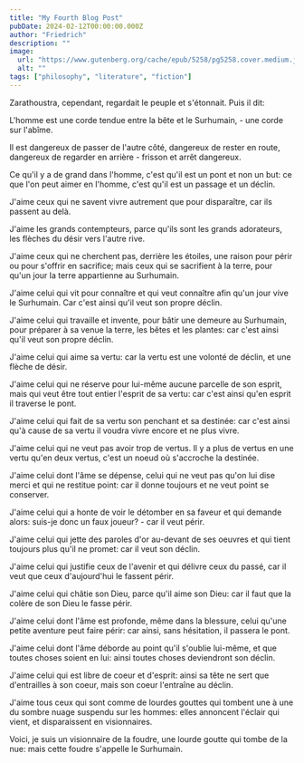 ```yaml
---
title: "My Fourth Blog Post"
pubDate: 2024-02-12T00:00:00.000Z
author: "Friedrich"
description: ""
image:
  url: "https://www.gutenberg.org/cache/epub/5258/pg5258.cover.medium.jpg"
  alt: ""
tags: ["philosophy", "literature", "fiction"]
---
```


Zarathoustra, cependant, regardait le peuple et s'étonnait. Puis il dit:

L'homme est une corde tendue entre la bête et le Surhumain, - une corde sur l'abîme.

Il est dangereux de passer de l'autre côté, dangereux de rester en route, dangereux de regarder en arrière - frisson et arrêt dangereux.

Ce qu'il y a de grand dans l'homme, c'est qu'il est un pont et non un but: ce que l'on peut aimer en l'homme, c'est qu'il est un passage et un déclin.

J'aime ceux qui ne savent vivre autrement que pour disparaître, car ils passent au delà.

J'aime les grands contempteurs, parce qu'ils sont les grands adorateurs, les flèches du désir vers l'autre rive.

J'aime ceux qui ne cherchent pas, derrière les étoiles, une raison pour périr ou pour s'offrir en sacrifice; mais ceux qui se sacrifient à la terre, pour qu'un jour la terre appartienne au Surhumain.

J'aime celui qui vit pour connaître et qui veut connaître afin qu'un jour vive le Surhumain. Car c'est ainsi qu'il veut son propre déclin.

J'aime celui qui travaille et invente, pour bâtir une demeure au Surhumain, pour préparer à sa venue la terre, les bêtes et les plantes: car c'est ainsi qu'il veut son propre déclin.

J'aime celui qui aime sa vertu: car la vertu est une volonté de déclin, et une flèche de désir.

J'aime celui qui ne réserve pour lui-même aucune parcelle de son esprit, mais qui veut être tout entier l'esprit de sa vertu: car c'est ainsi qu'en esprit il traverse le pont.

J'aime celui qui fait de sa vertu son penchant et sa destinée: car c'est ainsi qu'à cause de sa vertu il voudra vivre encore et ne plus vivre.

J'aime celui qui ne veut pas avoir trop de vertus. Il y a plus de vertus en une vertu qu'en deux vertus, c'est un noeud où s'accroche la destinée.

J'aime celui dont l'âme se dépense, celui qui ne veut pas qu'on lui dise merci et qui ne restitue point: car il donne toujours et ne veut point se conserver.

J'aime celui qui a honte de voir le détomber en sa faveur et qui demande alors: suis-je donc un faux joueur? - car il veut périr.

J'aime celui qui jette des paroles d'or au-devant de ses oeuvres et qui tient toujours plus qu'il ne promet: car il veut son déclin.

J'aime celui qui justifie ceux de l'avenir et qui délivre ceux du passé, car il veut que ceux d'aujourd'hui le fassent périr.

J'aime celui qui châtie son Dieu, parce qu'il aime son Dieu: car il faut que la colère de son Dieu le fasse périr.

J'aime celui dont l'âme est profonde, même dans la blessure, celui qu'une petite aventure peut faire périr: car ainsi, sans hésitation, il passera le pont.

J'aime celui dont l'âme déborde au point qu'il s'oublie lui-même, et que toutes choses soient en lui: ainsi toutes choses deviendront son déclin.

J'aime celui qui est libre de coeur et d'esprit: ainsi sa tête ne sert que d'entrailles à son coeur, mais son coeur l'entraîne au déclin.

J'aime tous ceux qui sont comme de lourdes gouttes qui tombent une à une du sombre nuage suspendu sur les hommes: elles annoncent l'éclair qui vient, et disparaissent en visionnaires.

Voici, je suis un visionnaire de la foudre, une lourde goutte qui tombe de la nue: mais cette foudre s'appelle le Surhumain.
